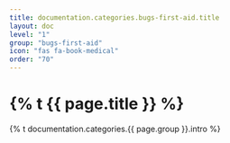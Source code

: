 ```yaml
---
title: documentation.categories.bugs-first-aid.title
layout: doc
level: "1"
group: "bugs-first-aid"
icon: "fas fa-book-medical"
order: "70"
---
```


# {% t {{ page.title }} %}

{% t documentation.categories.{{ page.group }}.intro %}
